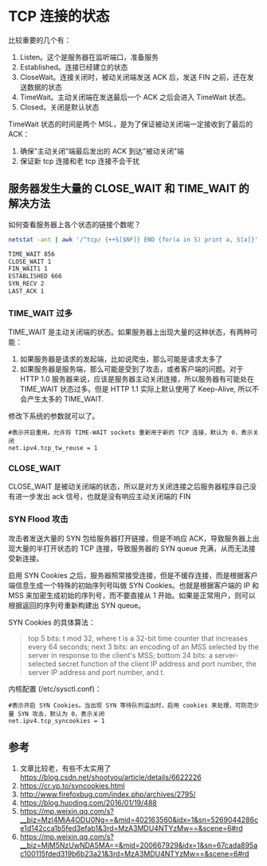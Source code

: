 # TCP 连接的状态

<!--
ID: 5d121ed4-04ef-4af0-8ec9-76cf9ad11a47
Status: draft
Date: 2020-06-25T08:44:53
Modified: 2020-06-25T08:44:53
wp_id: 1059
-->

比较重要的几个有：

1. Listen。这个是服务器在监听端口，准备服务
2. Established。连接已经建立的状态
3. CloseWait。连接关闭时，被动关闭端发送 ACK 后，发送 FIN 之前，还在发送数据的状态
4. TimeWait。主动关闭端在发送最后一个 ACK 之后会进入 TimeWait 状态。
5. Closed。关闭是默认状态

TimeWait 状态的时间是两个 MSL，是为了保证被动关闭端一定接收到了最后的 ACK：

1. 确保"主动关闭"端最后发出的 ACK 到达"被动关闭"端
2. 保证新 tcp 连接和老 tcp 连接不会干扰

## 服务器发生大量的 CLOSE_WAIT 和 TIME_WAIT 的解决方法

如何查看服务器上各个状态的链接个数呢？

```sh
netstat -ant | awk '/^tcp/ {++S[$NF]} END {for(a in S) print a, S[a]}'  

TIME_WAIT 856
CLOSE_WAIT 1
FIN_WAIT1 1
ESTABLISHED 666
SYN_RECV 2
LAST_ACK 1
```

### TIME_WAIT 过多

TIME_WAIT 是主动关闭端的状态。如果服务器上出现大量的这种状态，有两种可能：

1. 如果服务器是请求的发起端，比如说爬虫，那么可能是请求太多了
2. 如果服务器是服务端，那么可能是受到了攻击，或者客户端的问题。对于 HTTP 1.0 服务器来说，应该是服务器主动关闭连接，所以服务器有可能处在 TIME_WAIT 状态过多。但是 HTTP 1.1 实际上默认使用了 Keep-Alive, 所以不会产生太多的 TIME_WAIT.

修改下系统的参数就可以了。  

```
#表示开启重用。允许将 TIME-WAIT sockets 重新用于新的 TCP 连接，默认为 0，表示关闭
net.ipv4.tcp_tw_reuse = 1
```

### CLOSE_WAIT

CLOSE_WAIT 是被动关闭端的状态，所以是对方关闭连接之后服务器程序自己没有进一步发出 ack 信号，也就是没有响应主动关闭端的 FIN

### SYN Flood 攻击

攻击者发送大量的 SYN 包给服务器打开链接，但是不响应 ACK，导致服务器上出现大量的半打开状态的 TCP 连接，导致服务器的 SYN queue 充满，从而无法接受新连接。

启用 SYN Cookies 之后，服务器照常接受连接，但是不缓存连接，而是根据客户端信息生成一个特殊的初始序列号叫做 SYN Cookies。也就是根据客户端的 IP 和 MSS 来加密生成初始的序列号，而不要直接从 1 开始。如果是正常用户，则可以根据返回的序列号重新构建出 SYN queue。

SYN Cookies 的具体算法：

> top 5 bits: t mod 32, where t is a 32-bit time counter that increases every 64 seconds;
> next 3 bits: an encoding of an MSS selected by the server in response to the client's MSS;
> bottom 24 bits: a server-selected secret function of the client IP address and port number, the server IP address and port number, and t.

内核配置 (/etc/sysctl.conf)：

```
#表示开启 SYN Cookies。当出现 SYN 等待队列溢出时，启用 cookies 来处理，可防范少量 SYN 攻击，默认为 0，表示关闭
net.ipv4.tcp_syncookies = 1
```

## 参考

1. 文章比较老，有些不太实用了 https://blog.csdn.net/shootyou/article/details/6622226
2. https://cr.yp.to/syncookies.html
3. http://www.firefoxbug.com/index.php/archives/2795/
4. https://blog.huoding.com/2016/01/19/488
5. https://mp.weixin.qq.com/s?__biz=MzI4MjA4ODU0Ng==&mid=402163560&idx=1&sn=5269044286ce1d142cca1b5fed3efab1&3rd=MzA3MDU4NTYzMw==&scene=6#rd
6. https://mp.weixin.qq.com/s?__biz=MjM5NzUwNDA5MA==&mid=200667929&idx=1&sn=67cada895ac100115fded319b6b23a21&3rd=MzA3MDU4NTYzMw==&scene=6#rd